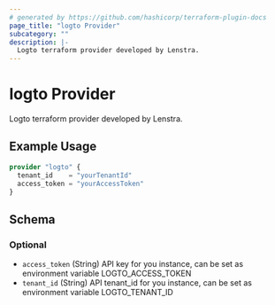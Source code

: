 ```yaml
---
# generated by https://github.com/hashicorp/terraform-plugin-docs
page_title: "logto Provider"
subcategory: ""
description: |-
  Logto terraform provider developed by Lenstra.
---
```


# logto Provider

Logto terraform provider developed by Lenstra.

## Example Usage

```terraform
provider "logto" {
  tenant_id    = "yourTenantId"
  access_token = "yourAccessToken"
}
```

<!-- schema generated by tfplugindocs -->
## Schema

### Optional

- `access_token` (String) API key for you instance, can be set as environment variable LOGTO_ACCESS_TOKEN
- `tenant_id` (String) API tenant_id for you instance, can be set as environment variable LOGTO_TENANT_ID
